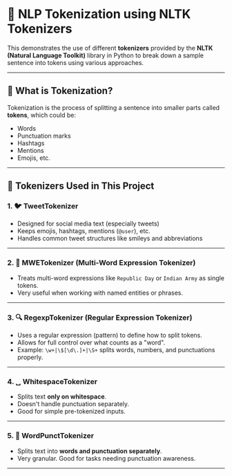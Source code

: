 # 🧠 NLP Tokenization using NLTK Tokenizers

This demonstrates the use of different **tokenizers** provided by the **NLTK (Natural Language Toolkit)** library in Python to break down a sample sentence into tokens using various approaches.

---

## 📌 What is Tokenization?

Tokenization is the process of splitting a sentence into smaller parts called **tokens**, which could be:
- Words
- Punctuation marks
- Hashtags
- Mentions
- Emojis, etc.

---

## 🧰 Tokenizers Used in This Project

### 1. 🐦 TweetTokenizer
- Designed for social media text (especially tweets)
- Keeps emojis, hashtags, mentions (`@user`), etc.
- Handles common tweet structures like smileys and abbreviations

---

### 2. 🔗 MWETokenizer (Multi-Word Expression Tokenizer)
- Treats multi-word expressions like `Republic Day` or `Indian Army` as single tokens.
- Very useful when working with named entities or phrases.

---

### 3. 🔍 RegexpTokenizer (Regular Expression Tokenizer)
- Uses a regular expression (pattern) to define how to split tokens.
- Allows for full control over what counts as a "word".
- Example: `\w+|\$[\d\.]+|\S+` splits words, numbers, and punctuations properly.

---

### 4. ␣ WhitespaceTokenizer
- Splits text **only on whitespace**.
- Doesn't handle punctuation separately.
- Good for simple pre-tokenized inputs.

---

### 5. 🧩 WordPunctTokenizer
- Splits text into **words and punctuation separately**.
- Very granular. Good for tasks needing punctuation awareness.

---



